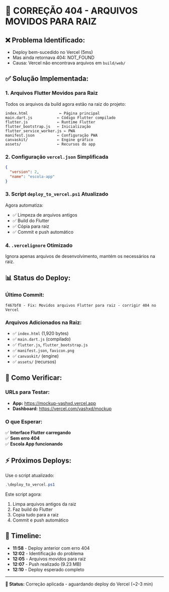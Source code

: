 # 🔧 CORREÇÃO 404 - ARQUIVOS MOVIDOS PARA RAIZ

## ❌ **Problema Identificado:**
- Deploy bem-sucedido no Vercel (5ms)
- Mas ainda retornava 404: NOT_FOUND
- Causa: Vercel não encontrava arquivos em `build/web/`

## ✅ **Solução Implementada:**

### 1. **Arquivos Flutter Movidos para Raiz**
Todos os arquivos da build agora estão na raiz do projeto:
```
index.html              ← Página principal
main.dart.js           ← Código Flutter compilado
flutter.js             ← Runtime Flutter
flutter_bootstrap.js   ← Inicialização
flutter_service_worker.js ← PWA
manifest.json          ← Configuração PWA
canvaskit/             ← Engine gráfico
assets/                ← Recursos do app
```

### 2. **Configuração `vercel.json` Simplificada**
```json
{
  "version": 2,
  "name": "escola-app"
}
```

### 3. **Script `deploy_to_vercel.ps1` Atualizado**
Agora automatiza:
- ✅ Limpeza de arquivos antigos
- ✅ Build do Flutter
- ✅ Cópia para raiz
- ✅ Commit e push automático

### 4. **`.vercelignore` Otimizado**
Ignora apenas arquivos de desenvolvimento, mantém os necessários na raiz.

## 📊 **Status do Deploy:**

### Último Commit:
```
f467bf8 - Fix: Movidos arquivos Flutter para raiz - corrigir 404 no Vercel
```

### Arquivos Adicionados na Raiz:
- ✅ `index.html` (1,920 bytes)
- ✅ `main.dart.js` (compilado)
- ✅ `flutter.js`, `flutter_bootstrap.js`
- ✅ `manifest.json`, `favicon.png`
- ✅ `canvaskit/` (engine)
- ✅ `assets/` (recursos)

## 🚀 **Como Verificar:**

### URLs para Testar:
- **App:** https://mockup-vashxd.vercel.app
- **Dashboard:** https://vercel.com/vashxd/mockup

### O que Esperar:
✅ **Interface Flutter carregando**  
✅ **Sem erro 404**  
✅ **Escola App funcionando**

## ⚡ **Próximos Deploys:**
Use o script atualizado:
```powershell
.\deploy_to_vercel.ps1
```

Este script agora:
1. Limpa arquivos antigos da raiz
2. Faz build do Flutter
3. Copia tudo para a raiz
4. Commit e push automático

## 🔄 **Timeline:**
- **11:58** - Deploy anterior com erro 404
- **12:02** - Identificação do problema
- **12:05** - Arquivos movidos para raiz
- **12:07** - Push realizado (9.23 MB)
- **12:10** - Deploy esperado completo

---
**🎯 Status:** Correção aplicada - aguardando deploy do Vercel (~2-3 min)
